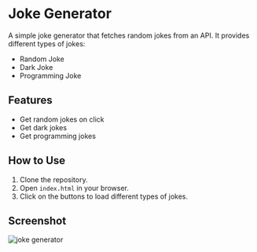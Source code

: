 # Joke Generator

A simple joke generator that fetches random jokes from an API. It provides different types of jokes:  
- Random Joke
- Dark Joke
- Programming Joke

## Features
- Get random jokes on click
- Get dark jokes
- Get programming jokes

## How to Use
1. Clone the repository.
2. Open `index.html` in your browser.
3. Click on the buttons to load different types of jokes.

## Screenshot

![joke generator](https://github.com/user-attachments/assets/d685398f-5177-4121-8ec6-d00e0535e7e2)




